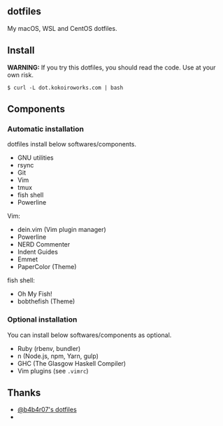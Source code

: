 dotfiles
----
My macOS, WSL and CentOS dotfiles.

## Install
**WARNING:** If you try this dotfiles, you should read the code. Use at your own risk.

```
$ curl -L dot.kokoiroworks.com | bash
```

## Components
### Automatic installation
dotfiles install below softwares/components.

* GNU utilities
* rsync
* Git
* Vim
* tmux
* fish shell
* Powerline

Vim:
* dein.vim (Vim plugin manager)
* Powerline 
* NERD Commenter
* Indent Guides
* Emmet
* PaperColor (Theme)

fish shell:
* Oh My Fish! 
* bobthefish (Theme)


### Optional installation
You can install below softwares/components as optional.

* Ruby (rbenv, bundler)
* n (Node.js, npm, Yarn, gulp)
* GHC (The Glasgow Haskell Compiler)
* Vim plugins (see `.vimrc`)


## Thanks

* [@b4b4r07's dotfiles](https://github.com/b4b4r07/dotfiles)
*

